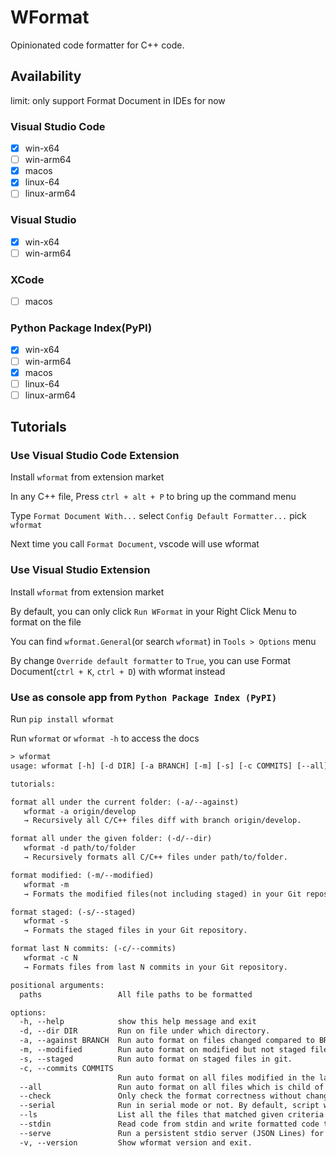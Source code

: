 # WFormat

Opinionated code formatter for C++ code.

## Availability

limit: only support Format Document in IDEs for now

### Visual Studio Code

- [x] win-x64
- [ ] win-arm64
- [x] macos
- [x] linux-64
- [ ] linux-arm64

### Visual Studio

- [x] win-x64
- [ ] win-arm64

### XCode

- [ ] macos

### Python Package Index(PyPI)

- [x] win-x64
- [ ] win-arm64
- [x] macos
- [ ] linux-64
- [ ] linux-arm64

## Tutorials

### Use Visual Studio Code Extension

Install ```wformat``` from extension market

In any C++ file, Press ```ctrl + alt + P``` to bring up the command menu

Type ```Format Document With...``` select ```Config Default Formatter...``` pick ```wformat```

Next time you call ```Format Document```, vscode will use wformat

### Use Visual Studio Extension

Install ```wformat``` from extension market

By default, you can only click ```Run WFormat``` in your Right Click Menu to format on the file

You can find ```wformat.General```(or search ```wformat```) in ```Tools > Options``` menu

By change ```Override default formatter``` to ```True```, you can use Format Document(```ctrl + K```, ```ctrl + D```) with wformat instead

### Use as console app from ```Python Package Index (PyPI)```

Run ```pip install wformat```

Run ```wformat``` or ```wformat -h``` to access the docs

```default
> wformat
usage: wformat [-h] [-d DIR] [-a BRANCH] [-m] [-s] [-c COMMITS] [--all] [--check] [--serial] [--ls] [--stdin] [--serve] [-v] [paths ...]

tutorials:

format all under the current folder: (-a/--against)
   wformat -a origin/develop
   → Recursively all C/C++ files diff with branch origin/develop.

format all under the given folder: (-d/--dir)
   wformat -d path/to/folder
   → Recursively formats all C/C++ files under path/to/folder.

format modified: (-m/--modified)
   wformat -m
   → Formats the modified files(not including staged) in your Git repository.

format staged: (-s/--staged)
   wformat -s
   → Formats the staged files in your Git repository.

format last N commits: (-c/--commits)
   wformat -c N
   → Formats files from last N commits in your Git repository.

positional arguments:
  paths                 All file paths to be formatted

options:
  -h, --help            show this help message and exit
  -d, --dir DIR         Run on file under which directory.
  -a, --against BRANCH  Run auto format on files changed compared to BRANCH (git diff BRANCH...HEAD).
  -m, --modified        Run auto format on modified but not staged files in git.
  -s, --staged          Run auto format on staged files in git.
  -c, --commits COMMITS
                        Run auto format on all files modified in the last N commits.
  --all                 Run auto format on all files which is child of current path.
  --check               Only check the format correctness without changing files.
  --serial              Run in serial mode or not. By default, script will use multi threading.
  --ls                  List all the files that matched given criteria to process and quit without processing them.
  --stdin               Read code from stdin and write formatted code to stdout (no banners).
  --serve               Run a persistent stdio server (JSON Lines) for IDE integration.
  -v, --version         Show wformat version and exit.
```
